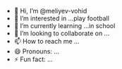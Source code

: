 - 👋 Hi, I’m @meliyev-vohid
- 👀 I’m interested in ...play football
- 🌱 I’m currently learning ...in school
- 💞️ I’m looking to collaborate on ...
- 📫 How to reach me ...
- 😄 Pronouns: ...
- ⚡ Fun fact: ...

<!---
meliyev-vohid/meliyev-vohid is a ✨ special ✨ repository because its `README.md` (this file) appears on your GitHub profile.
You can click the Preview link to take a look at your changes.
--->
